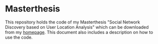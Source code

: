 # Masterthesis

This repository holds the code of my Masterthesis "Social Network Discovery based on User Location Analysis" which can be downloaded from my [homepage](https://www.soelke.de/files/masterthesis_sebastian_oelke.pdf). This document also includes a description on how to use the code.
